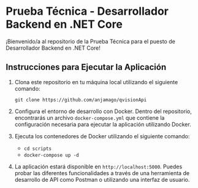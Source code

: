 # Prueba Técnica - Desarrollador Backend en .NET Core

¡Bienvenido/a al repositorio de la Prueba Técnica para el puesto de Desarrollador Backend en .NET Core! 

## Instrucciones para Ejecutar la Aplicación

1.  Clona este repositorio en tu máquina local utilizando el siguiente comando:
    
    `git clone https://github.com/anjamago/qvisionApi` 
    
2.  Configura el entorno de desarrollo con Docker. Dentro del repositorio, encontrarás un archivo `docker-compose.yml` que contiene la configuración necesaria para ejecutar la aplicación utilizando Docker.
    
3.  Ejecuta los contenedores de Docker utilizando el siguiente comando:
    - `cd scripts`
    - `docker-compose up -d ` 
    
4.  La aplicación estará disponible en `http://localhost:5000`. Puedes probar las diferentes funcionalidades a través de una herramienta de desarrollo de API como Postman o utilizando una interfaz de usuario.
    